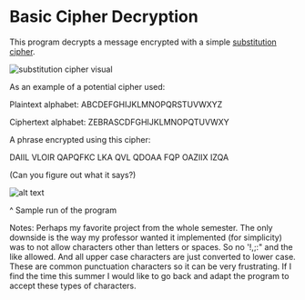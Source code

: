 # Basic Cipher Decryption

This program decrypts a message encrypted with a simple [substitution cipher](https://en.wikipedia.org/wiki/Substitution_cipher). 

![substitution cipher visual](http://www.stealthcopter.com/blog/wp-content/uploads/2009/12/320px-Substitution.png)

As an example of a potential cipher used:

Plaintext alphabet: 	ABCDEFGHIJKLMNOPQRSTUVWXYZ

Ciphertext alphabet: 	ZEBRASCDFGHIJKLMNOPQTUVWXY


   


A phrase encrypted using this cipher: 

DAIIL VLOIR QAPQFKC LKA QVL QDOAA FQP OAZIIX IZQA

(Can you figure out what it says?)


![alt text](https://i.imgur.com/UPm0Aqj.png)

^ Sample run of the program

Notes: Perhaps my favorite project from the whole semester. The only downside is the way my professor wanted it implemented (for simplicity) was to not allow characters other than letters or spaces. So no '!,;:" and the like allowed. And all upper case characters are just converted to lower case. These are common punctuation characters so it can be very frustrating. If I find the time this summer I would like to go back and adapt the program to accept these types of characters.  
